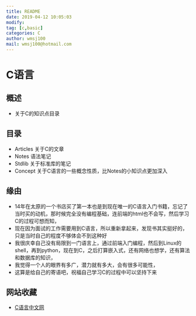 ```yaml
---
title: README
date: 2019-04-12 10:05:03	
modify: 
tag: [c,basic]
categories: C
author: wmsj100
mail: wmsj100@hotmail.com
---
```


# C语言

## 概述
- 关于C的知识点目录

## 目录
- Articles 关于C的文章
- Notes 语法笔记
- Stdlib 关于标准库的笔记
- Concept 关于C语言的一些概念性质，比Notes的小知识点更加深入

## 缘由
- 14年在太原的一个书店买了第一本也是到现在唯一的C语言入门书籍，忘记了当时买的动机，那时候完全没有编程基础，连前端的html也不会写，然后学习C的过程可想而知，
- 现在因为面试的工作需要用到C语言，所以重新拿起来，发现书其实挺好的，只是当时自己的程度不够体会不到这种好
- 我很庆幸自己没有局限到一门语言上，通过前端入门编程，然后到Linux的shell，再到python，现在到C，之后打算嵌入式，还有网络也想学，还有算法和数据库的知识，
- 我觉得一个人的眼界有多广，潜力就有多大，会有很多可能性，
- 这算是给自己的寄语吧，祝福自己学习C的过程中可以坚持下来

## 网站收藏
- [C语言中文网](http://c.biancheng.net/cpp/)
